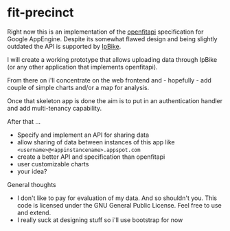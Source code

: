 fit-precinct
=============================

Right now this is an implementation of the [openfitapi](openfitapi.com) specification for Google AppEngine. 
Despite its somewhat flawed design and being slightly outdated the API is supported by [IpBike](http://www.iforpowell.com/cms/index.php?page=ipbike).

I will create a working prototype that allows uploading data through IpBike (or any other application that implements openfitapi).
 
From there on i'll concentrate on the web frontend and - hopefully - add couple of simple charts and/or a map for analysis.

Once that skeleton app is done the aim is to put in an authentication handler and add multi-tenancy capability.

After that ...

 - Specify and implement an API for sharing data
 - allow sharing of data between instances of this app like `<username>@<appinstancename>.appspot.com`
 - create a better API and specification than openfitapi
 - user customizable charts
 - your idea?
 
General thoughts

 - I don't like to pay for evaluation of my data. And so shouldn't you. This code is licensed under the GNU General Public License. Feel free to use and extend.
 - I really suck at designing stuff so i'll use bootstrap for now
 
